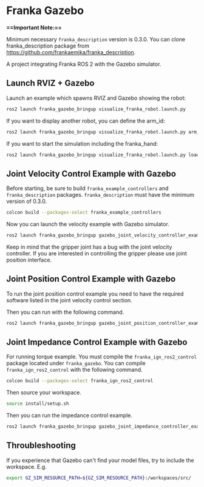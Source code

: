 # Franka Gazebo

**==Important Note:==**

Minimum necessary `franka_description` version is 0.3.0.
You can clone franka_description package from https://github.com/frankaemika/franka_description.

A project integrating Franka ROS 2 with the Gazebo simulator.

## Launch RVIZ + Gazebo

Launch an example which spawns RVIZ and Gazebo showing the robot:

```bash
ros2 launch franka_gazebo_bringup visualize_franka_robot.launch.py
```

If you want to display another robot, you can define the arm_id:

```bash
ros2 launch franka_gazebo_bringup visualize_franka_robot.launch.py arm_id:=fp3
```

If you want to start the simulation including the franka_hand:

```bash
ros2 launch franka_gazebo_bringup visualize_franka_robot.launch.py load_gripper:=true franka_hand:='franka_hand'
```


## Joint Velocity Control Example with Gazebo

Before starting, be sure to build `franka_example_controllers` and `franka_description` packages.
`franka_description` must have the minimum version of 0.3.0.

```bash
colcon build --packages-select franka_example_controllers
```

Now you can launch the velocity example with Gazebo simulator.

```bash
ros2 launch franka_gazebo_bringup gazebo_joint_velocity_controller_example.launch.py load_gripper:=true franka_hand:='franka_hand'
```

Keep in mind that the gripper joint has a bug with the joint velocity controller. 
If you are interested in controlling the gripper please use joint position interface.


## Joint Position Control Example with Gazebo

To run the joint position control example you need to have the required software listed in the joint velocity control section.

Then you can run with the following command.

```bash
ros2 launch franka_gazebo_bringup gazebo_joint_position_controller_example.launch.py load_gripper:=true franka_hand:='franka_hand'
```

## Joint Impedance Control Example with Gazebo

For running torque example. You must compile the `franka_ign_ros2_control` package located under `franka_gazebo`.
You can compile `franka_ign_ros2_control` with the following command.

```bash
colcon build --packages-select franka_ign_ros2_control
```

Then source your workspace.

```bash
source install/setup.sh
```

Then you can run the impedance control example.

```bash
ros2 launch franka_gazebo_bringup gazebo_joint_impedance_controller_example.launch.py load_gripper:=true franka_hand:='franka_hand'
```


## Throubleshooting

If you experience that Gazebo can't find your model files, try to include the workspace. E.g.

```bash
export GZ_SIM_RESOURCE_PATH=${GZ_SIM_RESOURCE_PATH}:/workspaces/src/
```
